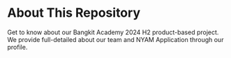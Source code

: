 # About This Repository
Get to know about our Bangkit Academy 2024 H2 product-based project. We provide full-detailed about our team and NYAM Application through our profile.